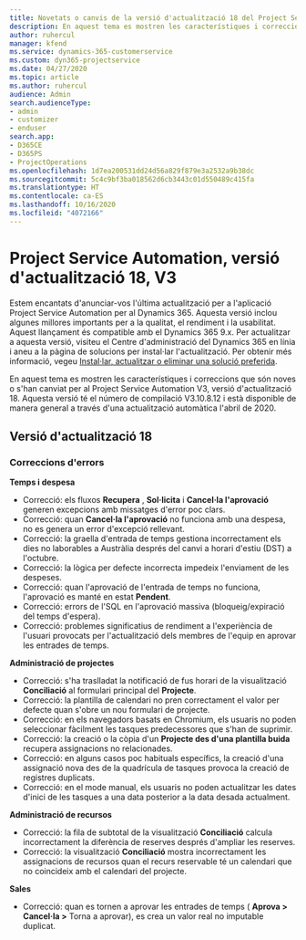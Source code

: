 ```yaml
---
title: Novetats o canvis de la versió d'actualització 18 del Project Service Automation, V3
description: En aquest tema es mostren les característiques i correccions disponibles al Project Service Automation V3, versió d'actualització 18.
author: ruhercul
manager: kfend
ms.service: dynamics-365-customerservice
ms.custom: dyn365-projectservice
ms.date: 04/27/2020
ms.topic: article
ms.author: ruhercul
audience: Admin
search.audienceType:
- admin
- customizer
- enduser
search.app:
- D365CE
- D365PS
- ProjectOperations
ms.openlocfilehash: 1d7ea200531dd24d56a829f879e3a2532a9b38dc
ms.sourcegitcommit: 5c4c9bf3ba018562d6cb3443c01d550489c415fa
ms.translationtype: HT
ms.contentlocale: ca-ES
ms.lasthandoff: 10/16/2020
ms.locfileid: "4072166"
---
```

# <a name="project-service-automation-update-release-18-v3"></a>Project Service Automation, versió d'actualització 18, V3

Estem encantats d'anunciar-vos l'última actualització per a l'aplicació Project Service Automation per al Dynamics 365. Aquesta versió inclou algunes millores importants per a la qualitat, el rendiment i la usabilitat. Aquest llançament és compatible amb el Dynamics 365 9.x. Per actualitzar a aquesta versió, visiteu el Centre d'administració del Dynamics 365 en línia i aneu a la pàgina de solucions per instal·lar l'actualització. Per obtenir més informació, vegeu [Instal·lar, actualitzar o eliminar una solució preferida](https://docs.microsoft.com/power-platform/admin/install-remove-preferred-solution).

En aquest tema es mostren les característiques i correccions que són noves o s'han canviat per al Project Service Automation V3, versió d'actualització 18. Aquesta versió té el número de compilació V3.10.8.12 i està disponible de manera general a través d'una actualització automàtica l'abril de 2020.

## <a name="update-release-18"></a>Versió d'actualització 18

### <a name="bug-fixes"></a>Correccions d'errors

**Temps i despesa**

- Correcció: els fluxos **Recupera** , **Sol·licita** i **Cancel·la l'aprovació** generen excepcions amb missatges d'error poc clars.
- Correcció: quan **Cancel·la l'aprovació** no funciona amb una despesa, no es genera un error d'excepció rellevant.
- Correcció: la graella d'entrada de temps gestiona incorrectament els dies no laborables a Austràlia després del canvi a horari d'estiu (DST) a l'octubre.
- Correcció: la lògica per defecte incorrecta impedeix l'enviament de les despeses.
- Correcció: quan l'aprovació de l'entrada de temps no funciona, l'aprovació es manté en estat **Pendent**.
- Correcció: errors de l'SQL en l'aprovació massiva (bloqueig/expiració del temps d'espera).
- Correcció: problemes significatius de rendiment a l'experiència de l'usuari provocats per l'actualització dels membres de l'equip en aprovar les entrades de temps.

**Administració de projectes**

- Correcció: s'ha traslladat la notificació de fus horari de la visualització **Conciliació** al formulari principal del **Projecte**.
- Correcció: la plantilla de calendari no pren correctament el valor per defecte quan s'obre un nou formulari de projecte.
- Correcció: en els navegadors basats en Chromium, els usuaris no poden seleccionar fàcilment les tasques predecessores que s'han de suprimir.
- Correcció: la creació o la còpia d'un **Projecte des d'una plantilla buida** recupera assignacions no relacionades.
- Correcció: en alguns casos poc habituals específics, la creació d'una assignació nova des de la quadrícula de tasques provoca la creació de registres duplicats.
- Correcció: en el mode manual, els usuaris no poden actualitzar les dates d'inici de les tasques a una data posterior a la data desada actualment.

**Administració de recursos**

- Correcció: la fila de subtotal de la visualització **Conciliació** calcula incorrectament la diferència de reserves després d'ampliar les reserves.
- Correcció: la visualització **Conciliació** mostra incorrectament les assignacions de recursos quan el recurs reservable té un calendari que no coincideix amb el calendari del projecte.

**Sales**

- Correcció: quan es tornen a aprovar les entrades de temps ( **Aprova > Cancel·la >** Torna a aprovar), es crea un valor real no imputable duplicat.
